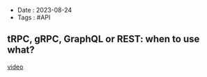 - Date : 2023-08-24
- Tags : #API

##  tRPC, gRPC, GraphQL or REST: when to use what?
[video](https://www.youtube.com/watch?v=veAb1fSp1Lk)



